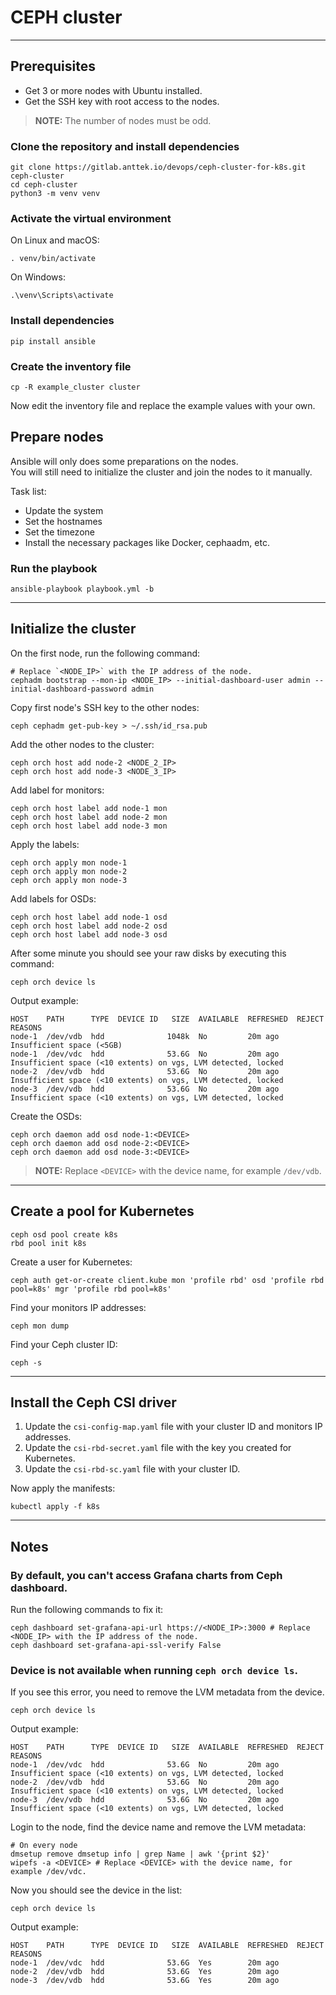 # CEPH cluster

---

## Prerequisites

- Get 3 or more nodes with Ubuntu installed.
- Get the SSH key with root access to the nodes.

> **NOTE:** The number of nodes must be odd.

### Clone the repository and install dependencies

```shell
git clone https://gitlab.anttek.io/devops/ceph-cluster-for-k8s.git ceph-cluster
cd ceph-cluster
python3 -m venv venv
```

### Activate the virtual environment

On Linux and macOS:
```shell
. venv/bin/activate
```

On Windows:
```shell
.\venv\Scripts\activate
```

### Install dependencies

```shell
pip install ansible
```

### Create the inventory file

```shell
cp -R example_cluster cluster
```

Now edit the inventory file and replace the example values with your own.

## Prepare nodes

Ansible will only does some preparations on the nodes.  
You will still need to initialize the cluster and join the nodes to it manually.

Task list:
- Update the system
- Set the hostnames
- Set the timezone
- Install the necessary packages like Docker, cephaadm, etc.

### Run the playbook

```shell
ansible-playbook playbook.yml -b
```

---

## Initialize the cluster

On the first node, run the following command:

```shell
# Replace `<NODE_IP>` with the IP address of the node.
cephadm bootstrap --mon-ip <NODE_IP> --initial-dashboard-user admin --initial-dashboard-password admin
```

Copy first node's SSH key to the other nodes:

```shell
ceph cephadm get-pub-key > ~/.ssh/id_rsa.pub
```

Add the other nodes to the cluster:

```shell
ceph orch host add node-2 <NODE_2_IP>
ceph orch host add node-3 <NODE_3_IP>
```

Add label for monitors:

```shell
ceph orch host label add node-1 mon
ceph orch host label add node-2 mon
ceph orch host label add node-3 mon
```

Apply the labels:

```shell
ceph orch apply mon node-1
ceph orch apply mon node-2
ceph orch apply mon node-3
```

Add labels for OSDs:

```shell
ceph orch host label add node-1 osd
ceph orch host label add node-2 osd
ceph orch host label add node-3 osd
```

After some minute you should see your raw disks by executing this command:

```shell
ceph orch device ls
```

Output example:

```shell
HOST    PATH      TYPE  DEVICE ID   SIZE  AVAILABLE  REFRESHED  REJECT REASONS                                                 
node-1  /dev/vdb  hdd              1048k  No         20m ago    Insufficient space (<5GB)                                      
node-1  /dev/vdc  hdd              53.6G  No         20m ago    Insufficient space (<10 extents) on vgs, LVM detected, locked  
node-2  /dev/vdb  hdd              53.6G  No         20m ago    Insufficient space (<10 extents) on vgs, LVM detected, locked  
node-3  /dev/vdb  hdd              53.6G  No         20m ago    Insufficient space (<10 extents) on vgs, LVM detected, locked
```

Create the OSDs:

```shell
ceph orch daemon add osd node-1:<DEVICE>
ceph orch daemon add osd node-2:<DEVICE>
ceph orch daemon add osd node-3:<DEVICE>
```

> **NOTE:** Replace `<DEVICE>` with the device name, for example `/dev/vdb`.

---

## Create a pool for Kubernetes

```shell
ceph osd pool create k8s
rbd pool init k8s
```

Create a user for Kubernetes:

```shell
ceph auth get-or-create client.kube mon 'profile rbd' osd 'profile rbd pool=k8s' mgr 'profile rbd pool=k8s'
```

Find your monitors IP addresses:

```shell
ceph mon dump
```

Find your Ceph cluster ID:

```shell
ceph -s
```

---

## Install the Ceph CSI driver

1. Update the `csi-config-map.yaml` file with your cluster ID and monitors IP addresses.
2. Update the `csi-rbd-secret.yaml` file with the key you created for Kubernetes.
3. Update the `csi-rbd-sc.yaml` file with your cluster ID.

Now apply the manifests:

```shell
kubectl apply -f k8s
```

---

## Notes

### By default, you can't access Grafana charts from Ceph dashboard.

Run the following commands to fix it:

```shell
ceph dashboard set-grafana-api-url https://<NODE_IP>:3000 # Replace <NODE_IP> with the IP address of the node.
ceph dashboard set-grafana-api-ssl-verify False
```

### Device is not available when running `ceph orch device ls`.

If you see this error, you need to remove the LVM metadata from the device.

```shell
ceph orch device ls
```

Output example:

```shell
HOST    PATH      TYPE  DEVICE ID   SIZE  AVAILABLE  REFRESHED  REJECT REASONS
node-1  /dev/vdc  hdd              53.6G  No         20m ago    Insufficient space (<10 extents) on vgs, LVM detected, locked
node-2  /dev/vdb  hdd              53.6G  No         20m ago    Insufficient space (<10 extents) on vgs, LVM detected, locked
node-3  /dev/vdb  hdd              53.6G  No         20m ago    Insufficient space (<10 extents) on vgs, LVM detected, locked
```

Login to the node, find the device name and remove the LVM metadata:

```shell
# On every node
dmsetup remove dmsetup info | grep Name | awk '{print $2}'
wipefs -a <DEVICE> # Replace <DEVICE> with the device name, for example /dev/vdc.
```

Now you should see the device in the list:

```shell
ceph orch device ls
```

Output example:

```shell
HOST    PATH      TYPE  DEVICE ID   SIZE  AVAILABLE  REFRESHED  REJECT REASONS
node-1  /dev/vdc  hdd              53.6G  Yes        20m ago
node-2  /dev/vdb  hdd              53.6G  Yes        20m ago
node-3  /dev/vdb  hdd              53.6G  Yes        20m ago
```

